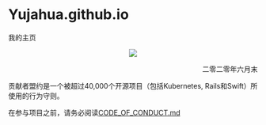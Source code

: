 # Yujahua.github.io
我的主页

<p align="center"><img src="https://yujahua.github.io/Yujahua.github.assets/png/8346747_ori.png"/></p>
<p align="right">二零二零年六月末</p>

贡献者盟约是一个被超过40,000个开源项目（包括Kubernetes, Rails和Swift）所使用的行为守则。

在参与项目之前，请务必阅读[CODE_OF_CONDUCT.md]

[CODE_OF_CONDUCT.md]:https://Yujahua.github.io/.github/CODE_OF_CONDUCT.md